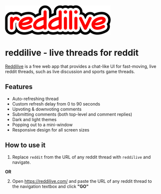 ![reddilive](./src/images/logo_small.png)

# reddilive - live threads for reddit

[Reddilive](https://reddilive.com/) is a free web app that provides a chat-like UI for fast-moving, live reddit threads, such as live discussion and sports game threads.

## Features

- Auto-refreshing thread
- Custom refresh delay from 0 to 90 seconds
- Upvoting & downvoting comments
- Submitting comments (both top-level and comment replies)
- Dark and light themes
- Popping out to a mini-window
- Responsive design for all screen sizes

## How to use it

1. Replace `reddit` from the URL of any reddit thread with `reddilive` and navigate.

**OR**

2. Open https://reddilive.com/ and paste the URL of any reddit thread to the navigation textbox and click **"GO"**
